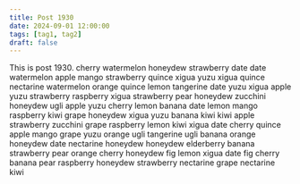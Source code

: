 ```yaml
---
title: Post 1930
date: 2024-09-01 12:00:00
tags: [tag1, tag2]
draft: false
---
```

This is post 1930.
cherry
watermelon
honeydew
strawberry
date
date
watermelon
apple
mango
strawberry
quince
xigua
yuzu
xigua
quince
nectarine
watermelon
orange
quince
lemon
tangerine
date
yuzu
xigua
apple
yuzu
strawberry
raspberry
xigua
strawberry
pear
honeydew
zucchini
honeydew
ugli
apple
yuzu
cherry
lemon
banana
date
lemon
mango
raspberry
kiwi
grape
honeydew
xigua
yuzu
banana
kiwi
kiwi
apple
strawberry
zucchini
grape
raspberry
lemon
kiwi
xigua
date
cherry
quince
apple
mango
grape
yuzu
orange
ugli
tangerine
ugli
banana
orange
honeydew
date
nectarine
honeydew
honeydew
elderberry
banana
strawberry
pear
orange
cherry
honeydew
fig
lemon
xigua
date
fig
cherry
banana
pear
raspberry
honeydew
strawberry
nectarine
grape
nectarine
kiwi

